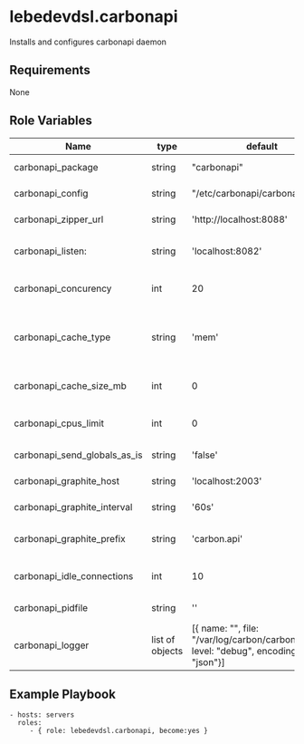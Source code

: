 lebedevdsl.carbonapi
=========

Installs and configures carbonapi daemon

Requirements
------------

None

Role Variables
--------------

Name | type | default | description
---|---|---|---
carbonapi_package | string | "carbonapi" | name of the package
carbonapi_config | string | "/etc/carbonapi/carbonapi.yaml" | configuration location
carbonapi_zipper_url | string | 'http://localhost:8088' | Carbonzipper URL
carbonapi_listen: | string | 'localhost:8082' | Interfaces and ports to listen on
carbonapi_concurency | int | 20 | Maximum thread concurency
carbonapi_cache_type | string | 'mem' | Types: mem, memcache, none. Where to store cache
carbonapi_cache_size_mb | int | 0 | Cache size in MB, 0 - unlimited
carbonapi_cpus_limit | int | 0 | Maximum cpu cores in use
carbonapi_send_globals_as_is | string | 'false' | Globs expansion
carbonapi_graphite_host | string | 'localhost:2003' | Metrics storage
carbonapi_graphite_interval | string | '60s' | Metrics push interval
carbonapi_graphite_prefix | string | 'carbon.api' | Prefix for internal metrics
carbonapi_idle_connections | int | 10 | Maximum idle connections
carbonapi_pidfile | string | '' | pidfile location
carbonapi_logger | list of objects | [{ name: "", file: "/var/log/carbon/carbonapi.log", level: "debug", encoding: "json"}] | Loggers definition

Example Playbook
----------------

    - hosts: servers
      roles:
         - { role: lebedevdsl.carbonapi, become:yes }
